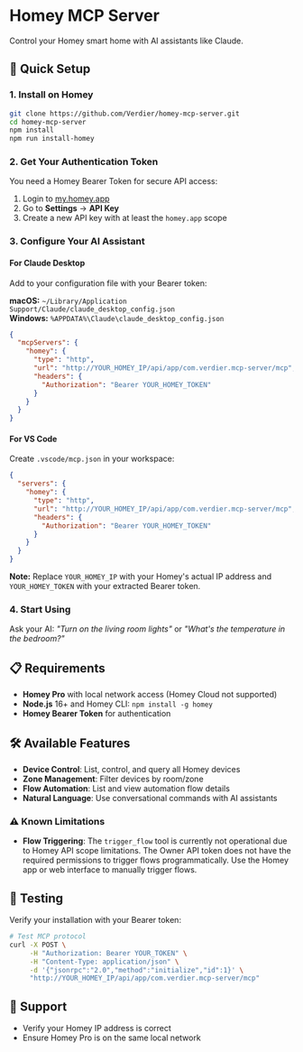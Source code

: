 # Homey MCP Server

Control your Homey smart home with AI assistants like Claude.

## 🚀 Quick Setup

### 1. Install on Homey

```bash
git clone https://github.com/Verdier/homey-mcp-server.git
cd homey-mcp-server
npm install
npm run install-homey
```

### 2. Get Your Authentication Token

You need a Homey Bearer Token for secure API access:

1. Login to [my.homey.app](https://my.homey.app)
2. Go to **Settings** → **API Key**
3. Create a new API key with at least the `homey.app` scope

### 3. Configure Your AI Assistant

#### For Claude Desktop

Add to your configuration file with your Bearer token:

**macOS:** `~/Library/Application Support/Claude/claude_desktop_config.json`  
**Windows:** `%APPDATA%\Claude\claude_desktop_config.json`

```json
{
  "mcpServers": {
    "homey": {
      "type": "http",
      "url": "http://YOUR_HOMEY_IP/api/app/com.verdier.mcp-server/mcp",
      "headers": {
        "Authorization": "Bearer YOUR_HOMEY_TOKEN"
      }
    }
  }
}
```

#### For VS Code

Create `.vscode/mcp.json` in your workspace:

```json
{
  "servers": {
    "homey": {
      "type": "http",
      "url": "http://YOUR_HOMEY_IP/api/app/com.verdier.mcp-server/mcp",
      "headers": {
        "Authorization": "Bearer YOUR_HOMEY_TOKEN"
      }
    }
  }
}
```

**Note:** Replace `YOUR_HOMEY_IP` with your Homey's actual IP address and `YOUR_HOMEY_TOKEN` with your extracted Bearer token.

### 4. Start Using

Ask your AI: _"Turn on the living room lights"_ or _"What's the temperature in the bedroom?"_

## 📋 Requirements

- **Homey Pro** with local network access (Homey Cloud not supported)
- **Node.js** 16+ and Homey CLI: `npm install -g homey`
- **Homey Bearer Token** for authentication

## 🛠 Available Features

- **Device Control**: List, control, and query all Homey devices
- **Zone Management**: Filter devices by room/zone
- **Flow Automation**: List and view automation flow details
- **Natural Language**: Use conversational commands with AI assistants

### ⚠️ Known Limitations

- **Flow Triggering**: The `trigger_flow` tool is currently not operational due to Homey API scope limitations. The Owner API token does not have the required permissions to trigger flows programmatically. Use the Homey app or web interface to manually trigger flows.

## 🧪 Testing

Verify your installation with your Bearer token:

```bash
# Test MCP protocol
curl -X POST \
     -H "Authorization: Bearer YOUR_TOKEN" \
     -H "Content-Type: application/json" \
     -d '{"jsonrpc":"2.0","method":"initialize","id":1}' \
     "http://YOUR_HOMEY_IP/api/app/com.verdier.mcp-server/mcp"
```

## 🤝 Support

- Verify your Homey IP address is correct
- Ensure Homey Pro is on the same local network
